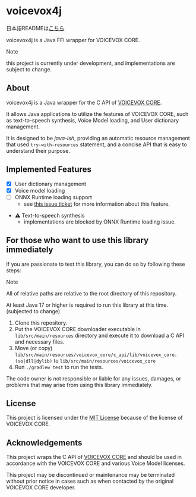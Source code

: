 # voicevox4j

日本語READMEは[こちら](./docs/README.ja.md)

voicevox4j is a Java FFI wrapper for VOICEVOX CORE.

> [!NOTE]
> this project is currently under development, and implementations are subject to change.

## About

voicevox4j is a Java wrapper for the C API of [VOICEVOX CORE](https://github.com/VOICEVOX/voicevox_core).

It allows Java applications to utilize the features of VOICEVOX CORE, such as text-to-speech synthesis, Voice Model loading, and User dictionary management.

It is designed to be *java-ish*, providing an automatic resource management that used `try-with-resources` statement,
and a concise API that is easy to understand their purpose.

## Implemented Features

- [x] User dictionary management
- [x] Voice model loading
- [ ] ONNX Runtime loading support
  - see [this issue ticket](https://github.com/Secret-Society-Braid/voicevox4j/issues/1) for more information about this feature.
- ⚠️ Text-to-speech synthesis
  - implementations are blocked by ONNX Runtime loading issue.

[//]: # (## Contributing)

[//]: # ()
[//]: # (It is highly appreciated if you can contribute to this project.)

[//]: # (Please refer to the [CONTRIBUTING.md]&#40;CONTRIBUTING.md&#41; for more information about how to contribute.)

## For those who want to use this library immediately

If you are passionate to test this library, you can do so by following these steps:

> [!NOTE]
> All of relative paths are relative to the root directory of this repository.

At least Java 17 or higher is required to run this library at this time. (subjected to change)

1. Clone this repository.
2. Put the VOICEVOX CORE downloader executable in `lib/src/main/resources` directory and execute it to download a C API and necessary files.
3. Move (or copy) `lib/src/main/resources/voicevox_core/c_api/lib/voicevox_core.(so|dll|dylib)` to `lib/src/main/resources/voicevox_core`
4. Run `./gradlew test` to run the tests.

The code owner is not responsible or liable for any issues, damages, or problems that may arise from using this library immediately.

## License

This project is licensed under the [MIT License](./LICENSE) because of the license of VOICEVOX CORE.

## Acknowledgements

This project wraps the C API of [VOICEVOX CORE](https://github.com/VOICEVOX/voicevox_core)
and should be used in accordance with the VOICEVOX CORE and various Voice Model licenses.

This project may be discontinued or maintenance may be terminated without prior notice
in cases such as when contacted by the original VOICEVOX CORE developer.
